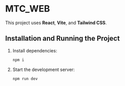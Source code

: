 # MTC_WEB

This project uses **React**, **Vite**, and **Tailwind CSS**.

## Installation and Running the Project

1. Install dependencies:
   ```sh
   npm i
   ```
2. Start the development server:
   ```sh
   npm run dev
   ```
